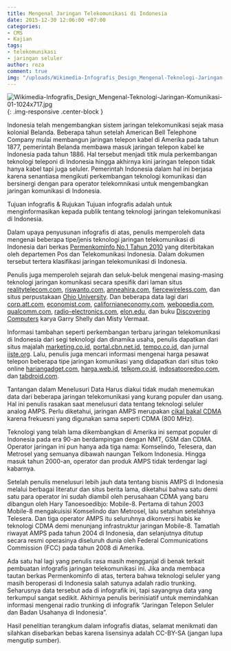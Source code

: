 ```yaml
---
title: Mengenal Jaringan Telekomunikasi di Indonesia
date: 2015-12-30 12:06:00 +07:00
categories:
- CMS
- Kajian
tags:
- telekomunikasi
- jaringan seluler
author: reza
comment: true
img: "/uploads/Wikimedia-Infografis_Design_Mengenal-Teknologi-Jaringan-Komunikasi-01-1024x717.jpg"
---
```


![Wikimedia-Infografis_Design_Mengenal-Teknologi-Jaringan-Komunikasi-01-1024x717.jpg](/uploads/Wikimedia-Infografis_Design_Mengenal-Teknologi-Jaringan-Komunikasi-01-1024x717.jpg){: .img-responsive .center-block }

Indonesia telah mengembangkan sistem jaringan telekomunikasi sejak masa kolonial Belanda. Beberapa tahun setelah American Bell Telephone Company mulai membangun jaringan telepon kabel di Amerika pada tahun 1877, pemerintah Belanda membawa masuk jaringan telepon kabel ke Indonesia pada tahun 1886. Hal tersebut menjadi titik mula perkembangan teknologi teleponi di Indonesia hingga akhirnya kini jaringan telepon tidak hanya kabel tapi juga seluler. Pemerintah Indonesia dalam hal ini berjasa karena senantiasa mengikuti perkembangan teknologi komunikasi dan bersinergi dengan para operator telekomnikasi untuk mengembangkan jaringan komunikasi di Indonesia.

Tujuan infografis & Rujukan
Tujuan infografis adalah untuk menginformasikan kepada publik tentang teknologi jaringan telekomunikasi di Indonesia.

Dalam upaya penyusunan infografis di atas, penulis memperoleh data mengenai beberapa tipe/jenis teknologi jaringan telekomunikasi di Indonesia dari berkas [Permenkominfo No.1 Tahun 2010](http://www.postel.go.id/content/ID/regulasi/telekomunikasi/kepmen/permenkominfo%20no.%201%20tahun%202010.pdf) yang diterbitakan oleh departemen Pos dan Telekomunikasi Indonesia. Dalam dokumen tersebut tertera klasifikasi jaringan telekomunikasi di Indonesia.

Penulis juga memperoleh sejarah dan seluk-beluk mengenai masing-masing teknologi jaringan komunikasi secara spesifik dari laman situs [realitytelecom.com](https://realitytelecom.com/rt/blog/2014/09/24/the-history-of-the-telephone-from-landline-to-voip/), [riswanto.com](http://www.riswanto.com/2012/05/penemu-telepon-dan-sejarahnya.html), [anneahira.com](http://www.anneahira.com/cdma.htm), [fiercewireless.com](http://www.fiercewireless.com/special-reports/advanced-mobile-phone-system-analog), dan situs perpustakaan [Ohio University](http://www.library.ohiou.edu/indopubs/1996/11/19/0081.html). Dan beberapa data lagi dari [corp.att.com](http://www.corp.att.com/attlabs/reputation/timeline/46mobile.html), [economist.com](http://www.economist.com/node/1841059), [californianeconomy.com](http://californiananoeconomy.org/content/qualcomm-0), [webopedia.com](http://www.webopedia.com/TERM/C/CDMA.html), [qualcomm.com](https://www.qualcomm.com/company/about/history), [radio-electronics.com](http://www.radio-electronics.com/info/rf-technology-design/cdma/what-is-cdma-basics-tutorial.php), [elon.edu](http://www.elon.edu/e-web/predictions/150/1870.xhtml), dan buku [Discovering Computers](https://books.google.com.vn/books/about/Discovering_Computers_Fundamentals.html?id=S-67juO1BOwC&redir_esc=y) karya Garry Shelly dan Misty Vermaat.

Informasi tambahan seperti perkembangan terbaru jaringan telekomunikasi di Indonesia dari segi teknologi dan dinamika usaha, penulis dapatkan dari situs majalah [marketing.co.id](http://www.marketing.co.id/gamang-masa-depan-cdma/), [portal.cbn.net.id](http://portal.cbn.net.id/cbprtl/common/stofriend.aspx?x=TechInfo&y=cybertech%7C0%7C0%7C2%7C3052), [tempo.co.id](http://tempo.co.id/hg/ekbis/2002/11/20/brk,20021120-03,id.html), dan jurnal [iiste.org](http://www.iiste.org/Journals/index.php/JIEA/article/download/15515/15922). Lalu, penulis juga mencari informasi mengenai harga pesawat telepon beberapa tipe jaringan komunikasi yang didapatkan dari situs toko online [hariangadget.com](http://hariangadget.com/harga-hp-nokia-terbaru/), [harga.web.id](http://harga.web.id/telkom-biaya-pemasangan-telepon-rumah.info), [telkom.co.id](http://www.telkom.co.id/UHI/UHI2011/ID/0607_tarif.html), [indosatooredoo.com](http://indosatooredoo.com/id/business/product/fixed-connectivity/indosat-phone), dan [tabdroid.com](http://tabdroid.com/harga-lg-tribute/).

Tantangan dalam Menelusuri Data
Harus diakui tidak mudah menemukan data dari beberapa jaringan telekomunikasi yang kurang populer dan usang. Hal ini penulis rasakan saat menelusuri data tentang teknologi seluler analog AMPS. Perlu diketahui, jaringan AMPS merupakan [cikal bakal CDMA ](http://elib.unikom.ac.id/download.php?id=140925)karena frekuesni yang digunakan sama seperti CDMA (800 MHz).

Teknologi yang telah lama dikembangkan di Amerika ini sempat populer di Indonesia pada era 90-an berdampingan dengan NMT, GSM dan CDMA. Operator jaringan ini pun hanya ada tiga nama: Komselindo, Telesera, dan Metrosel yang semuanya dibawah naungan Telkom Indonesia. Hingga masuk tahun 2000-an, operator dan produk AMPS tidak terdengar lagi kabarnya.

Setelah penulis menelusuri lebih jauh data tentang bisnis AMPS di Indonesia melalui berbagai literatur dan situs berita lama, diketahui bahwa satu demi satu para operator ini sudah diambil oleh perusahaan CDMA yang baru dibangun oleh Hary Tanoesoedibjo: Mobile-8. Pertama di tahun 2003 Mobile-8 mengakuisisi Komselindo dan Metrosel, lalu setahun setelahnya Telesera. Dan tiga operator AMPS itu seluruhnya dikonversi habis ke teknologi CDMA demi menunjang infrastruktur jaringan Mobile-8. Tamatlah riwayat AMPS pada tahun 2004 di Indonesia, dan selanjutnya ditutup secara resmi operasinya diseluruh dunia oleh Federal Communications Commission (FCC) pada tahun 2008 di Amerika.

Ada satu hal lagi yang penulis rasa masih mengganjal di benak terkait pembuatan infografis jaringan telekomunikasi ini. Jika anda membaca tautan berkas Permenkominfo di atas, tertera bahwa teknologi seluler yang masih beroperasi di Indonesia salah satunya adalah radio trunking. Seharusnya data tersebut ada di infografik ini, tapi sayangnya data yang terkumpul sangat sedikit. Akhirnya penulis berinisiatif untuk memindahkan informasi mengenai radio trunking di infografik “Jaringan Telepon Seluler dan Badan Usahanya di Indonesia”.

Hasil penelitian terangkum dalam infografis diatas, selamat menikmati dan silahkan disebarkan bebas karena lisensinya adalah CC-BY-SA (jangan lupa mengutip sumber).